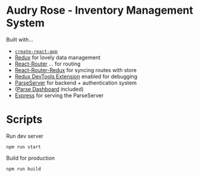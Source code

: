 # Audry Rose - Inventory Management System

Built with...
- [`create-react-app`](https://github.com/facebookincubator/create-react-app)
- [Redux](http://redux.js.org/) for lovely data management
- [React-Router](https://github.com/reactjs/react-router) ... for routing
- [React-Router-Redux](https://github.com/reactjs/react-router-redux) for syncing routes with store
- [Redux DevTools Extension](https://github.com/zalmoxisus/redux-devtools-extension) enabled for debugging
- [ParseServer](https://github.com/ParsePlatform/parse-server) for backend + authentication system
- ([Parse Dashboard](https://github.com/ParsePlatform/parse-dashboard) included)
- [Express](expressjs.com) for serving the ParseServer

# Scripts

Run dev server
```
npm run start
```

Build for production
```
npm run build
```


